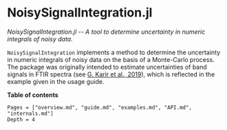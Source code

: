# NoisySignalIntegration.jl

*NoisySignalIntegration.jl -- A tool to determine uncertainty in numeric
integrals of noisy data.*

`NoisySignalIntegration` implements a method to determine the uncertainty in
numeric integrals of noisy data on the basis of a Monte-Carlo process. The
package was originally intended to estimate uncertainties of band signals in
FTIR spectra (see [G. Karir et al., 2019](https://doi.org/10.1039/C9CP00435A)),
which is reflected in the example given in the usage guide.

**Table of contents**

```@contents
Pages = ["overview.md", "guide.md", "examples.md", "API.md", "internals.md"]
Depth = 4
```